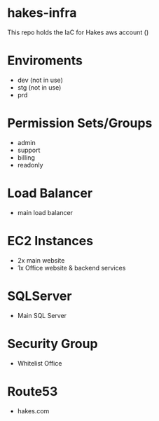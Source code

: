 # hakes-infra

This repo holds the IaC for Hakes aws account ()


# Enviroments
* dev (not in use)
* stg (not in use)
* prd

# Permission Sets/Groups
* admin
* support
* billing
* readonly

# Load Balancer
* main load balancer

# EC2 Instances
* 2x main website
* 1x Office website & backend services

# SQLServer
* Main SQL Server

# Security Group
* Whitelist Office

# Route53
* hakes.com
